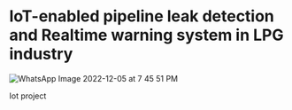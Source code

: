 # IoT-enabled pipeline leak detection and Realtime warning system in LPG industry

![WhatsApp Image 2022-12-05 at 7 45 51 PM](https://user-images.githubusercontent.com/120582695/208021020-70f72531-c074-4817-ba9b-ea3ef99bc761.jpeg)

Iot project 
